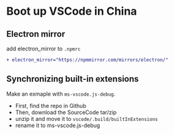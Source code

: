 # Boot up VSCode in China

## Electron mirror

add electron_mirror to `.npmrc`
```diff
+ electron_mirror="https://npmmirror.com/mirrors/electron/"
```

## Synchronizing built-in extensions

Make an exmaple with `ms-vscode.js-debug`.

- First, find the repo in Github
- Then, download the SourceCode tar/zip
- unzip it and move it to `vscode/.build/builtInExtensions`
- rename it to ms-vscode.js-debug
